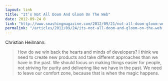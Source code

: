 ```yaml
---
layout: link
title: "It’s Not All Doom And Gloom On The Web"
date: 2012-09-24 0
link: "http://www.smashingmagazine.com/2012/09/21/not-all-doom-gloom-web-community/"
permalink: "/articles/2012/09/24/its-not-all-doom-and-gloom-on-the-web.html"
---
```


Christian Heilmann:

> How do we win back the hearts and minds of developers? I think we need to create new products and take different approaches than we have in the past. We should focus on making things easier for people, not striving for purity and delivering like we have in the past. We need to leave our comfort zone, because that is when the magic happens.
